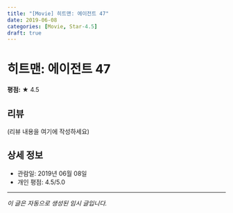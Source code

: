 ```yaml
---
title: "[Movie] 히트맨: 에이전트 47"
date: 2019-06-08
categories: [Movie, Star-4.5]
draft: true
---
```


# 히트맨: 에이전트 47

**평점:** ★ 4.5

## 리뷰

(리뷰 내용을 여기에 작성하세요)

## 상세 정보

- 관람일: 2019년 06월 08일
- 개인 평점: 4.5/5.0

---

*이 글은 자동으로 생성된 임시 글입니다.*
